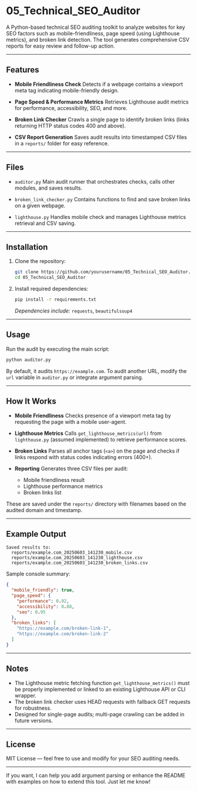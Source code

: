 
# 05\_Technical\_SEO\_Auditor

A Python-based technical SEO auditing toolkit to analyze websites for key SEO factors such as mobile-friendliness, page speed (using Lighthouse metrics), and broken link detection. The tool generates comprehensive CSV reports for easy review and follow-up action.

---

## Features

* **Mobile Friendliness Check**
  Detects if a webpage contains a viewport meta tag indicating mobile-friendly design.

* **Page Speed & Performance Metrics**
  Retrieves Lighthouse audit metrics for performance, accessibility, SEO, and more.

* **Broken Link Checker**
  Crawls a single page to identify broken links (links returning HTTP status codes 400 and above).

* **CSV Report Generation**
  Saves audit results into timestamped CSV files in a `reports/` folder for easy reference.

---

## Files

* `auditor.py`
  Main audit runner that orchestrates checks, calls other modules, and saves results.

* `broken_link_checker.py`
  Contains functions to find and save broken links on a given webpage.

* `lighthouse.py`
  Handles mobile check and manages Lighthouse metrics retrieval and CSV saving.

---

## Installation

1. Clone the repository:

   ```bash
   git clone https://github.com/yourusername/05_Technical_SEO_Auditor.git
   cd 05_Technical_SEO_Auditor
   ```

2. Install required dependencies:

   ```bash
   pip install -r requirements.txt
   ```

   *Dependencies include:* `requests`, `beautifulsoup4`

---

## Usage

Run the audit by executing the main script:

```bash
python auditor.py
```

By default, it audits `https://example.com`. To audit another URL, modify the `url` variable in `auditor.py` or integrate argument parsing.

---

## How It Works

* **Mobile Friendliness**
  Checks presence of a viewport meta tag by requesting the page with a mobile user-agent.

* **Lighthouse Metrics**
  Calls `get_lighthouse_metrics(url)` from `lighthouse.py` (assumed implemented) to retrieve performance scores.

* **Broken Links**
  Parses all anchor tags (`<a>`) on the page and checks if links respond with status codes indicating errors (400+).

* **Reporting**
  Generates three CSV files per audit:

  * Mobile friendliness result
  * Lighthouse performance metrics
  * Broken links list

These are saved under the `reports/` directory with filenames based on the audited domain and timestamp.

---

## Example Output

```
Saved results to:
  reports/example.com_20250603_141230_mobile.csv
  reports/example.com_20250603_141230_lighthouse.csv
  reports/example.com_20250603_141230_broken_links.csv
```

Sample console summary:

```json
{
  "mobile_friendly": true,
  "page_speed": {
    "performance": 0.92,
    "accessibility": 0.88,
    "seo": 0.95
  },
  "broken_links": [
    "https://example.com/broken-link-1",
    "https://example.com/broken-link-2"
  ]
}
```

---

## Notes

* The Lighthouse metric fetching function `get_lighthouse_metrics()` must be properly implemented or linked to an existing Lighthouse API or CLI wrapper.
* The broken link checker uses HEAD requests with fallback GET requests for robustness.
* Designed for single-page audits; multi-page crawling can be added in future versions.

---

## License

MIT License — feel free to use and modify for your SEO auditing needs.

---

If you want, I can help you add argument parsing or enhance the README with examples on how to extend this tool. Just let me know!
